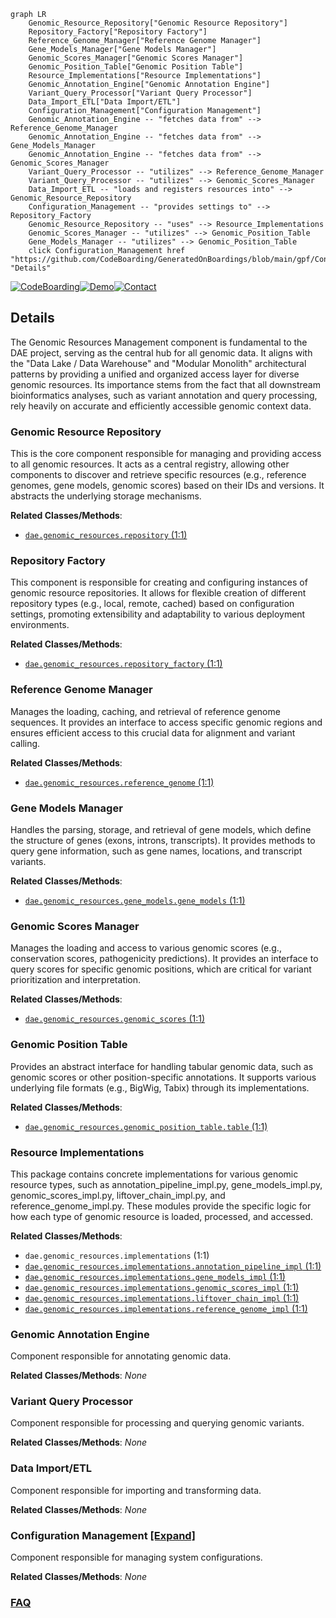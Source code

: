 ```mermaid
graph LR
    Genomic_Resource_Repository["Genomic Resource Repository"]
    Repository_Factory["Repository Factory"]
    Reference_Genome_Manager["Reference Genome Manager"]
    Gene_Models_Manager["Gene Models Manager"]
    Genomic_Scores_Manager["Genomic Scores Manager"]
    Genomic_Position_Table["Genomic Position Table"]
    Resource_Implementations["Resource Implementations"]
    Genomic_Annotation_Engine["Genomic Annotation Engine"]
    Variant_Query_Processor["Variant Query Processor"]
    Data_Import_ETL["Data Import/ETL"]
    Configuration_Management["Configuration Management"]
    Genomic_Annotation_Engine -- "fetches data from" --> Reference_Genome_Manager
    Genomic_Annotation_Engine -- "fetches data from" --> Gene_Models_Manager
    Genomic_Annotation_Engine -- "fetches data from" --> Genomic_Scores_Manager
    Variant_Query_Processor -- "utilizes" --> Reference_Genome_Manager
    Variant_Query_Processor -- "utilizes" --> Genomic_Scores_Manager
    Data_Import_ETL -- "loads and registers resources into" --> Genomic_Resource_Repository
    Configuration_Management -- "provides settings to" --> Repository_Factory
    Genomic_Resource_Repository -- "uses" --> Resource_Implementations
    Genomic_Scores_Manager -- "utilizes" --> Genomic_Position_Table
    Gene_Models_Manager -- "utilizes" --> Genomic_Position_Table
    click Configuration_Management href "https://github.com/CodeBoarding/GeneratedOnBoardings/blob/main/gpf/Configuration_Management.md" "Details"
```

[![CodeBoarding](https://img.shields.io/badge/Generated%20by-CodeBoarding-9cf?style=flat-square)](https://github.com/CodeBoarding/GeneratedOnBoardings)[![Demo](https://img.shields.io/badge/Try%20our-Demo-blue?style=flat-square)](https://www.codeboarding.org/demo)[![Contact](https://img.shields.io/badge/Contact%20us%20-%20contact@codeboarding.org-lightgrey?style=flat-square)](mailto:contact@codeboarding.org)

## Details

The Genomic Resources Management component is fundamental to the DAE project, serving as the central hub for all genomic data. It aligns with the "Data Lake / Data Warehouse" and "Modular Monolith" architectural patterns by providing a unified and organized access layer for diverse genomic resources. Its importance stems from the fact that all downstream bioinformatics analyses, such as variant annotation and query processing, rely heavily on accurate and efficiently accessible genomic context data.

### Genomic Resource Repository
This is the core component responsible for managing and providing access to all genomic resources. It acts as a central registry, allowing other components to discover and retrieve specific resources (e.g., reference genomes, gene models, genomic scores) based on their IDs and versions. It abstracts the underlying storage mechanisms.


**Related Classes/Methods**:

- <a href="https://github.com/iossifovlab/gpf/dae/dae/genomic_resources/repository.py#L1-L1" target="_blank" rel="noopener noreferrer">`dae.genomic_resources.repository` (1:1)</a>


### Repository Factory
This component is responsible for creating and configuring instances of genomic resource repositories. It allows for flexible creation of different repository types (e.g., local, remote, cached) based on configuration settings, promoting extensibility and adaptability to various deployment environments.


**Related Classes/Methods**:

- <a href="https://github.com/iossifovlab/gpf/dae/dae/genomic_resources/repository_factory.py#L1-L1" target="_blank" rel="noopener noreferrer">`dae.genomic_resources.repository_factory` (1:1)</a>


### Reference Genome Manager
Manages the loading, caching, and retrieval of reference genome sequences. It provides an interface to access specific genomic regions and ensures efficient access to this crucial data for alignment and variant calling.


**Related Classes/Methods**:

- <a href="https://github.com/iossifovlab/gpf/dae/dae/genomic_resources/reference_genome.py#L1-L1" target="_blank" rel="noopener noreferrer">`dae.genomic_resources.reference_genome` (1:1)</a>


### Gene Models Manager
Handles the parsing, storage, and retrieval of gene models, which define the structure of genes (exons, introns, transcripts). It provides methods to query gene information, such as gene names, locations, and transcript variants.


**Related Classes/Methods**:

- <a href="https://github.com/iossifovlab/gpf/dae/dae/genomic_resources/gene_models/gene_models.py#L1-L1" target="_blank" rel="noopener noreferrer">`dae.genomic_resources.gene_models.gene_models` (1:1)</a>


### Genomic Scores Manager
Manages the loading and access to various genomic scores (e.g., conservation scores, pathogenicity predictions). It provides an interface to query scores for specific genomic positions, which are critical for variant prioritization and interpretation.


**Related Classes/Methods**:

- <a href="https://github.com/iossifovlab/gpf/dae/dae/genomic_resources/genomic_scores.py#L1-L1" target="_blank" rel="noopener noreferrer">`dae.genomic_resources.genomic_scores` (1:1)</a>


### Genomic Position Table
Provides an abstract interface for handling tabular genomic data, such as genomic scores or other position-specific annotations. It supports various underlying file formats (e.g., BigWig, Tabix) through its implementations.


**Related Classes/Methods**:

- <a href="https://github.com/iossifovlab/gpf/dae/dae/genomic_resources/genomic_position_table/table.py#L1-L1" target="_blank" rel="noopener noreferrer">`dae.genomic_resources.genomic_position_table.table` (1:1)</a>


### Resource Implementations
This package contains concrete implementations for various genomic resource types, such as annotation_pipeline_impl.py, gene_models_impl.py, genomic_scores_impl.py, liftover_chain_impl.py, and reference_genome_impl.py. These modules provide the specific logic for how each type of genomic resource is loaded, processed, and accessed.


**Related Classes/Methods**:

- `dae.genomic_resources.implementations` (1:1)
- <a href="https://github.com/iossifovlab/gpf/dae/dae/genomic_resources/implementations/annotation_pipeline_impl.py#L1-L1" target="_blank" rel="noopener noreferrer">`dae.genomic_resources.implementations.annotation_pipeline_impl` (1:1)</a>
- <a href="https://github.com/iossifovlab/gpf/dae/dae/genomic_resources/implementations/gene_models_impl.py#L1-L1" target="_blank" rel="noopener noreferrer">`dae.genomic_resources.implementations.gene_models_impl` (1:1)</a>
- <a href="https://github.com/iossifovlab/gpf/dae/dae/genomic_resources/implementations/genomic_scores_impl.py#L1-L1" target="_blank" rel="noopener noreferrer">`dae.genomic_resources.implementations.genomic_scores_impl` (1:1)</a>
- <a href="https://github.com/iossifovlab/gpf/dae/dae/genomic_resources/implementations/liftover_chain_impl.py#L1-L1" target="_blank" rel="noopener noreferrer">`dae.genomic_resources.implementations.liftover_chain_impl` (1:1)</a>
- <a href="https://github.com/iossifovlab/gpf/dae/dae/genomic_resources/implementations/reference_genome_impl.py#L1-L1" target="_blank" rel="noopener noreferrer">`dae.genomic_resources.implementations.reference_genome_impl` (1:1)</a>


### Genomic Annotation Engine
Component responsible for annotating genomic data.


**Related Classes/Methods**: _None_

### Variant Query Processor
Component responsible for processing and querying genomic variants.


**Related Classes/Methods**: _None_

### Data Import/ETL
Component responsible for importing and transforming data.


**Related Classes/Methods**: _None_

### Configuration Management [[Expand]](./Configuration_Management.md)
Component responsible for managing system configurations.


**Related Classes/Methods**: _None_



### [FAQ](https://github.com/CodeBoarding/GeneratedOnBoardings/tree/main?tab=readme-ov-file#faq)